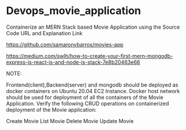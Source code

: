 # Devops_movie_application

Containerize an MERN Stack based Movie Application using the Source Code URL and Explanation Link

https://github.com/samaronybarros/movies-app

https://medium.com/swlh/how-to-create-your-first-mern-mongodb-express-js-react-js-and-node-js-stack-7e8b20463e66

NOTE:

Frontend(client),Backend(server) and mongodb should be deployed as docker containers on Ubuntu 20.04 EC2 Instance. Docker host network should be used for deployment of all the containers of the Movie Application. Verify the following CRUD operations on containerized deployment of the Movie application:

Create Movie List Movie Delete Movie Update Movie
